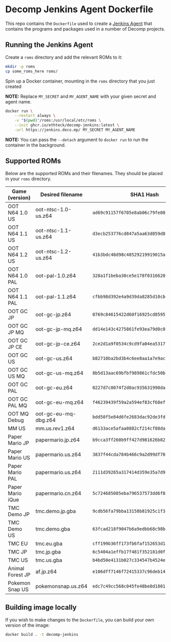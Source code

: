 # Decomp Jenkins Agent Dockerfile

This repo contains the `Dockerfile` used to create a [Jenkins Agent](https://www.jenkins.io/doc/book/using/using-agents/) that contains the programs and packages used in a number of Decomp projects.

## Running the Jenkins Agent

Create a `roms` directory and add the relevant ROMs to it:

```sh
mkdir -p roms
cp some_roms_here roms/
```

Spin up a Docker container, mounting in the `roms` directory that you just created

**NOTE:** Replace `MY_SECRET` and `MY_AGENT_NAME` with your given secret and agent name.

```sh
docker run \
    --restart always \
    -v "$(pwd)"/roms:/usr/local/etc/roms \
    --init ghcr.io/ethteck/decomp-jenkins:latest \
    -url https://jenkins.deco.mp/ MY_SECRET MY_AGENT_NAME
```

**NOTE:** You can pass the `--detach` argument to `docker run` to run the container in the background.

## Supported ROMs

Below are the supported ROMs and their filenames. They should be placed in your `roms` directory.

| Game (version)   | Desired filename     | SHA1 Hash                                  |
| ---------------- | -------------------- | ------------------------------------------ |
| OOT N64 1.0 US   | oot-ntsc-1.0-us.z64  | `ad69c91157f6705e8ab06c79fe08aad47bb57ba7` |
| OOT N64 1.1 US   | oot-ntsc-1.1-us.z64  | `d3ecb253776cd847a5aa63d859d8c89a2f37b364` |
| OOT N64 1.2 US   | oot-ntsc-1.2-us.z64  | `41b3bdc48d98c48529219919015a1af22f5057c2` |
| OOT N64 1.0 PAL  | oot-pal-1.0.z64      | `328a1f1beba30ce5e178f031662019eb32c5f3b5` |
| OOT N64 1.1 PAL  | oot-pal-1.1.z64      | `cfbb98d392e4a9d39da8285d10cbef3974c2f012` |
| OOT GC JP        | oot-gc-jp.z64        | `0769c84615422d60f16925cd859593cdfa597f84` |
| OOT GC JP MQ     | oot-gc-jp-mq.z64     | `dd14e143c4275861fe93ea79d0c02e36ae8c6c2f` |
| OOT GC JP CE     | oot-gc-jp-ce.z64     | `2ce2d1a9f0534c9cd9fa04ea5317b80da21e5e73` |
| OOT GC US        | oot-gc-us.z64        | `b82710ba2bd3b4c6ee8aa1a7e9acf787dfc72e9b` |
| OOT GC US MQ     | oot-gc-us-mq.z64     | `8b5d13aac69bfbf989861cfdc50b1d840945fc1d` |
| OOT GC PAL       | oot-gc-eu.z64        | `0227d7c0074f2d0ac935631990da8ec5914597b4` |
| OOT GC PAL MQ    | oot-gc-eu-mq.z64     | `f46239439f59a2a594ef83cf68ef65043b1bffe2` |
| OOT MQ Debug     | oot-gc-eu-mq-dbg.z64 | `bdd50f5e84d6fe2683dac92de3fd0485c06c1b51` |
| MM US            | mm.us.rev1.z64       | `d6133ace5afaa0882cf214cf88daba39e266c078` |
| Paper Mario JP   | papermario.jp.z64    | `b9cca3ff260b9ff427d981626b82f96de73586d3` |
| Paper Mario US   | papermario.us.z64    | `3837f44cda784b466c9a2d99df70d77c322b97a0` |
| Paper Mario PAL  | papermario.us.z64    | `2111d39265a317414d359e35a7d971c4dfa5f9e1` |
| Paper Mario iQue | papermario.cn.z64    | `5c724685085eba796537573dd6f84aaddedc8582` |
| TMC Demo JP      | tmc.demo.jp.gba      | `9cdb56fa79bba13158b81925c1f3641251326412` |
| TMC Demo US      | tmc.demo.gba         | `63fcad218f9047b6a9edbb68c98bd0dec322d7a1` |
| TMC EU           | tmc.eu.gba           | `cff199b36ff173fb6faf152653d1bccf87c26fb7` |
| TMC JP           | tmc.jp.gba           | `6c5404a1effb17f481f352181d0f1c61a2765c5d` |
| TMC US           | tmc.us.gba           | `b4bd50e4131b027c334547b4524e2dbbd4227130` |
| Animal Forest JP | af.jp.z64            | `e106dff7146f72415337c96deb14f630e1580efb` |
| Pokemon Snap US  | pokemonsnap.us.z64   | `edc7c49cc568c045fe48be0d18011c30f393cbaf` |

## Building image locally

If you wish to make changes to the `Dockerfile`, you can build your own version of the image:

```sh
docker build . -t decomp-jenkins
```
